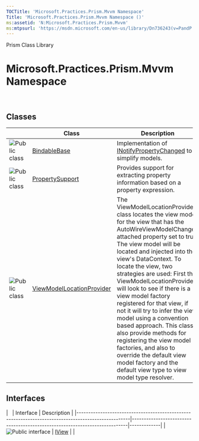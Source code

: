 ```yaml
---
TOCTitle: 'Microsoft.Practices.Prism.Mvvm Namespace'
Title: 'Microsoft.Practices.Prism.Mvvm Namespace ()'
ms:assetid: 'N:Microsoft.Practices.Prism.Mvvm'
ms:mtpsurl: 'https://msdn.microsoft.com/en-us/library/Dn736243(v=PandP.50)'
---
```


Prism Class Library

Microsoft.Practices.Prism.Mvvm Namespace
========================================

 

Classes
-------

<span id="classToggle"></span>
<table>

<thead>
<tr class="header">
<th> </th>
<th>Class</th>
<th>Description</th>
</tr>
</thead>
<tbody>
<tr class="odd">
<td><img src="https://msdn.microsoft.com/en-us/Dn736243.pubclass(en-us,PandP.50).gif" title="Public class" /></td>
<td><a href="https://msdn.microsoft.com/t:microsoft.practices.prism.mvvm.bindablebase">BindableBase</a></td>
<td><div class="summary">
Implementation of <a href="http://msdn.microsoft.com/en-us/library/ms133020">INotifyPropertyChanged</a> to simplify models.
</div></td>
</tr>
<tr class="even">
<td><img src="https://msdn.microsoft.com/en-us/Dn736243.pubclass(en-us,PandP.50).gif" title="Public class" /></td>
<td><a href="https://msdn.microsoft.com/t:microsoft.practices.prism.mvvm.propertysupport">PropertySupport</a></td>
<td><div class="summary">
Provides support for extracting property information based on a property expression.
</div></td>
</tr>
<tr class="odd">
<td><img src="https://msdn.microsoft.com/en-us/Dn736243.pubclass(en-us,PandP.50).gif" title="Public class" /></td>
<td><a href="https://msdn.microsoft.com/t:microsoft.practices.prism.mvvm.viewmodellocationprovider">ViewModelLocationProvider</a></td>
<td><div class="summary">
The ViewModelLocationProvider class locates the view model for the view that has the AutoWireViewModelChanged attached property set to true. The view model will be located and injected into the view's DataContext. To locate the view, two strategies are used: First the ViewModelLocationProvider will look to see if there is a view model factory registered for that view, if not it will try to infer the view model using a convention based approach. This class also provide methods for registering the view model factories, and also to override the default view model factory and the default view type to view model type resolver.
</div></td>
</tr>
</tbody>
</table>

Interfaces
----------

<span id="interfaceToggle"></span>
|                                                                                                    | Interface                                                                  | Description |
|----------------------------------------------------------------------------------------------------|----------------------------------------------------------------------------|-------------|
| ![](https://msdn.microsoft.com/en-us/Dn736243.pubinterface(en-us,PandP.50).gif "Public interface") | [IView](https://msdn.microsoft.com/t:microsoft.practices.prism.mvvm.iview) |             |
